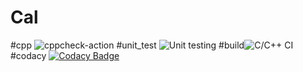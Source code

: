 # Cal

#cpp ![cppcheck-action](https://github.com/PS99002489/Cal/workflows/cppcheck-action/badge.svg)
#unit_test ![Unit testing](https://github.com/PS99002489/Cal/workflows/Unit%20testing/badge.svg)
#build![C/C++ CI](https://github.com/PS99002489/Cal/workflows/C/C++%20CI/badge.svg)
#codacy [![Codacy Badge](https://app.codacy.com/project/badge/Grade/165ce164a1c04827b922f60652ae4f5c)](https://www.codacy.com/manual/PS99002489/Cal?utm_source=github.com&amp;utm_medium=referral&amp;utm_content=PS99002489/Cal&amp;utm_campaign=Badge_Grade)
